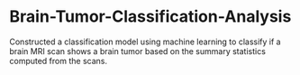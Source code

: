 # Brain-Tumor-Classification-Analysis
Constructed a classification model using machine learning to classify if a brain MRI scan shows a brain tumor based on the summary statistics computed from the scans.
